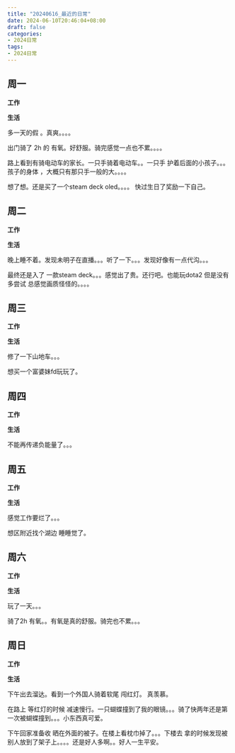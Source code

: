 ```yaml
---
title: "20240616_最近的日常"
date: 2024-06-10T20:46:04+08:00
draft: false
categories:
- 2024日常
tags:
- 2024日常
---
```

	

## 周一

**工作**



**生活**

多一天的假 。真爽。。。。

出门骑了 2h 的 有氧。好舒服。骑完感觉一点也不累。。。。

路上看到有骑电动车的家长。一只手骑着电动车。。一只手 护着后面的小孩子。。。孩子的身体  ，大概只有那只手一般的大。。。。

想了想。还是买了一个steam deck oled。。。。  快过生日了奖励一下自己。
## 周二

**工作**



**生活**

晚上睡不着。发现未明子在直播。。。听了一下。。。发现好像有一点代沟。。。

最终还是入了 一款steam deck。。。感觉出了贵。还行吧。也能玩dota2 但是没有多尝试  总感觉画质怪怪的。。。。

## 周三


**工作**



**生活**

修了一下山地车。。。

想买一个富婆妹fd玩玩了。

## 周四


**工作**



**生活**

不能再传递负能量了。。。

## 周五


**工作**



**生活**


感觉工作要烂了。。。

想区附近找个湖边 睡睡觉了。
## 周六


**工作**



**生活**

玩了一天。。。

骑了2h 有氧。。有氧是真的舒服。骑完也不累。。。

## 周日


**工作**



**生活**

下午出去溜达。看到一个外国人骑着软尾 闯红灯。 真羡慕。

在路上 等红灯的时候 减速慢行。一只蝴蝶撞到了我的眼镜。。。骑了快两年还是第一次被蝴蝶撞到。。。小东西真可爱。

下午回家准备收 晒在外面的被子。在楼上看枕巾掉了。。。下楼去 拿的时候发现被别人放到了架子上。。。。还是好人多啊。。好人一生平安。



